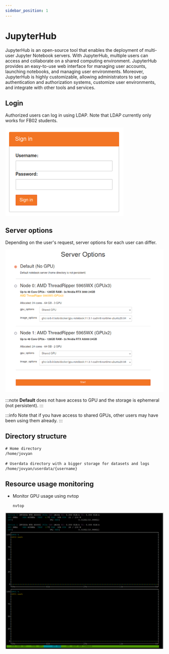 ```yaml
---
sidebar_position: 1
---
```


# JupyterHub
JupyterHub is an open-source tool that enables the deployment of multi-user Jupyter Notebook servers. 
With JupyterHub, multiple users can access and collaborate on a shared computing environment.
JupyterHub provides an easy-to-use web interface for managing user accounts, launching notebooks, and managing user environments. Moreover, JupyterHub is highly customizable, allowing administrators to set up authentication and authorization systems, customize user environments, and integrate with other tools and services.

## Login
Authorized users can log in using LDAP. Note that LDAP currently only works for FB02 students.

![Login](./img/login.png)

## Server options
Depending on the user's request, server options for each user can differ. 

![Server Options](./img/server_options.png)

:::note
**Default** does not have access to GPU and the storage is ephemeral (not persistent).
:::

:::info
Note that if you have access to shared GPUs, other users may have been using them already.
:::

## Directory structure
```
# Home directory
/home/jovyan

# Userdata directory with a bigger storage for datasets and logs
/home/jovyan/userdata/{username}
```

## Resource usage monitoring

* Monitor GPU usage using nvtop
  ```
  nvtop
  ```
![Nvtop GPU Monitoring](./img/nvtop_gpu_usage.png)

